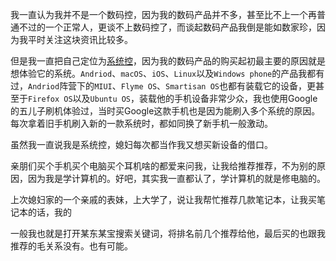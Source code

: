 我一直认为我并不是一个数码控，因为我的数码产品并不多，甚至比不上一个再普通不过的一个正常人，更谈不上数码控了，而谈起数码产品我倒是能如数家珍，因为我平时关注这块资讯比较多。

但是我一直把自己定位为[系统控](http://lupeng.me/categories/essay/sys/)，因为我的数码产品的购买起初最主要的原因就是想体验它的系统。`Andriod`、`macOS`、`iOS`、`Linux`以及`Windows phone`的产品我都有过，`Andriod`阵营下的`MIUI`、`Flyme OS`、`Smartisan OS`也都有装载它的设备，更甚至于`Firefox OS`以及`Ubuntu OS`，装载他的手机设备非常少众，我也使用Google的五儿子刷机体验过，当时买Google这款手机也是因为能刷入多个系统的原因。每次拿着旧手机刷入新的一款系统时，都如同换了新手机一般激动。

虽然我一直说我是系统控，媳妇每次都当作我又想买新设备的借口。

亲朋们买个手机买个电脑买个耳机啥的都爱来问我，让我给推荐推荐，不为别的原因，因为我是学计算机的。好吧，其实我一直都认了，学计算机的就是修电脑的。

上次媳妇家的一个亲戚的表妹，上大学了，说让我帮忙推荐几款笔记本，让我买笔记本的话，我的

一般我也就是打开某东某宝搜索关键词，将排名前几个推荐给他，最后买的也跟我推荐的毛关系没有。也有可能。
